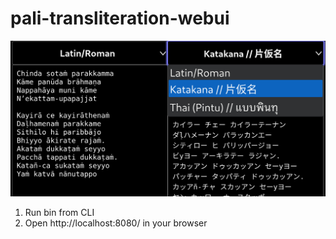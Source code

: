 # pali-transliteration-webui

<img src="https://github.com/tassa-yoniso-manasi-karoto/pali-transliteration-webui/raw/main/demo.webp">

1. Run bin from CLI
2. Open http://localhost:8080/ in your browser
